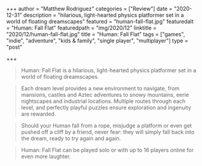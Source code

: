 +++
author = "Matthew Rodriguez"
categories = ["Review"]
date = "2020-12-31"
description = "hilarious, light-hearted physics platformer set in a world of floating dreamscapes"
featured = "human-fall-flat.jpg"
featuredalt = "Human: Fall Flat"
featuredpath = "img/2020/12"
linktitle = "2020/12/human-fall-flat.jpg"
title = "Human: Fall Flat"
tags = ["games", "indie", "adventure", "kids & family", "single player", "multiplayer"]
type = "post"

+++

> Human: Fall Flat is a hilarious, light-hearted physics platformer set in a world of floating dreamscapes.

> Each dream level provides a new environment to navigate, from mansions, castles and Aztec adventures to snowy mountains, eerie nightscapes and industrial locations. Multiple routes through each level, and perfectly playful puzzles ensure exploration and ingenuity are rewarded.

> Should your Human fall from a rope, misjudge a platform or even get pushed off a cliff by a friend, never fear: they will simply fall back into the dream, ready to try again and again.

> Human: Fall Flat can be played solo or with up to 16 players online for even more laughter.
